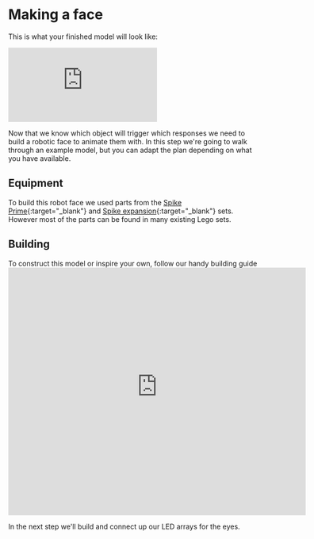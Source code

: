 # Making a face

This is what your finished model will look like:

<iframe class="responsive-embed__iframe" src="https://sketchfab.com/models/d0e78282ad3c4436a2ac7a5326983d8b/embed?autospin=0.2&amp;autostart=1" frameborder="0" allowvr allowfullscreen mozallowfullscreen="true" webkitallowfullscreen="true"></iframe>

Now that we know which object will trigger which responses we need to build a robotic face to animate them with. In this step we're going to walk through an example model, but you can adapt the plan depending on what you have available.

## Equipment 
To build this robot face we used parts from the [Spike Prime](https://education.lego.com/en-gb/product/spike-prime){:target="_blank"} and [Spike expansion](https://education.lego.com/en-gb/products/lego-education-spike-prime-expansion-set/45680){:target="_blank"} sets. However most of the parts can be found in many existing Lego sets.

## Building
To construct this model or inspire your own, follow our handy building guide
<embed src="https://raspberrypi-education.s3-eu-west-1.amazonaws.com/shortcake/robot_face/Robot_face.pdf" width="600" height="500" alt="pdf" pluginspage="http://www.adobe.com/products/acrobat/readstep2.html">


In the next step we'll build and connect up our LED arrays for the eyes.